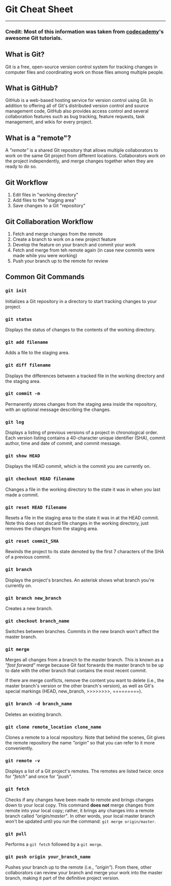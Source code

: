 # Git Cheat Sheet

<hr>

### Credit: Most of this information was taken from [codecademy](https://www.codecademy.com/learn/learn-git)'s awesome Git tutorials.

## What is Git?

Git is a free, open-source version control system for tracking changes in computer files and coordinating work on those files among multiple people.

## What is GitHub?

GitHub is a web-based hosting service for version control using Git. In addition to offering all of Git's distributed version control and source management code, GitHub also provides access control and several collaboration features such as bug tracking, feature requests, task management, and wikis for every project.

## What is a "remote"?

A _"remote"_ is a shared Git repository that allows multiple collaborators to work on the same Git project from different locations. Collaborators work on the project independently, and merge changes together when they are ready to do so.

## Git Workflow

1.  Edit files in "working directory"
2.  Add files to the "staging area"
3.  Save changes to a Git "repository"

## Git Collaboration Workflow

1.  Fetch and merge changes from the remote
2.  Create a branch to work on a new project feature
3.  Develop the feature on your branch and commit your work
4.  Fetch and merge from teh remote again (in case new commits were made while you were working)
5.  Push your branch up to the remote for review

## Common Git Commands

### `git init`

Initializes a Git repository in a directory to start tracking changes to your project.

### `git status`

Displays the status of changes to the contents of the working directory.

### `git add filename`

Adds a file to the staging area.

### `git diff filename`

Displays the differences between a tracked file in the working directory and the staging area.

### `git commit -m`

Permanently stores changes from the staging area inside the repository, with an optional message describing the changes.

### `git log`

Displays a listing of previous versions of a project in chronological order. Each version listing contains a 40-character unique identifier (SHA), commit author, time and date of commit, and commit message.

### `git show HEAD`

Displays the HEAD commit, which is the commit you are currently on.

### `git checkout HEAD filename`

Changes a file in the working directory to the state it was in when you last made a commit.

### `git reset HEAD filename`

Resets a file in the staging area to the state it was in at the HEAD commit. Note this does not discard file changes in the working directory, just removes the changes from the staging area.

### `git reset commit_SHA`

Rewinds the project to its state denoted by the first 7 characters of the SHA of a previous commit.

### `git branch`

Displays the project's branches. An asterisk shows what branch you're currently on.

### `git branch new_branch`

Creates a new branch.

### `git checkout branch_name`

Switches between branches. Commits in the new branch won't affect the master branch.

### `git merge`

Merges all changes from a branch to the master branch. This is known as a _"fast forward"_ merge because Git fast forwards the master branch to be up to date with the other branch that contains the most recent commit.

If there are merge conflicts, remove the content you want to delete (i.e., the master branch's version or the other branch's version), as well as Git's special markings (HEAD, new_branch, >>>>>>>>, =========).

### `git branch -d branch_name`

Deletes an existing branch.

### `git clone remote_location clone_name`

Clones a remote to a local repository. Note that behind the scenes, Git gives the remote repository the name _"origin"_ so that you can refer to it more conveniently.

### `git remote -v`

Displays a list of a Git project's remotes. The remotes are listed twice: once for _"fetch"_ and once for _"push"_.

### `git fetch`

Checks if any changes have been made to remote and brings changes down to your local copy. This command **does not** merge changes from remote into your local copy; rather, it brings any changes into a remote branch called _"origin/master"_. In other words, your local master branch won't be updated until you run the command: `git merge origin/master`.

### `git pull`

Performs a `git fetch` followed by a `git merge`.

### `git push origin your_branch_name`

Pushes your branch up to the remote (i.e., _"origin"_). From there, other collaborators can review your branch and merge your work into the master branch, making it part of the definitive project version.
